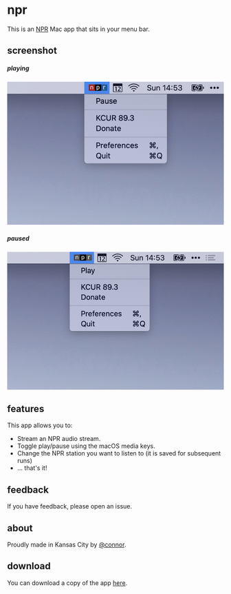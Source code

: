 # npr

This is an [NPR](https://npr.org) Mac app that sits in your menu bar.

## screenshot

##### playing

![](playing.png)

##### paused

![](paused.png)

## features

This app allows you to:

* Stream an NPR audio stream.
* Toggle play/pause using the macOS media keys.
* Change the NPR station you want to listen to (it is saved for subsequent runs)
* ... that's it!

## feedback

If you have feedback, please open an issue.

## about

Proudly made in Kansas City by [@connor](https://twitter.com/connor).

## download

You can download a copy of the app [here](https://github.com/connor/npr/releases/).
